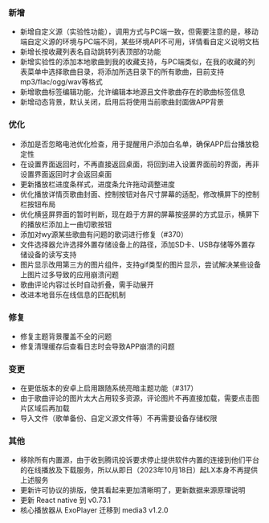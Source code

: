 ### 新增

- 新增自定义源（实验性功能），调用方式与PC端一致，但需要注意的是，移动端自定义源的环境与PC端不同，某些环境API不可用，详情看自定义说明文档
- 新增长按收藏列表名自动跳转列表顶部的功能
- 新增实验性的添加本地歌曲到我的收藏支持，与PC端类似，在我的收藏的列表菜单中选择歌曲目录，将添加所选目录下的所有歌曲，目前支持mp3/flac/ogg/wav等格式
- 新增歌曲标签编辑功能，允许编辑本地源且文件歌曲存在的歌曲标签信息
- 新增动态背景，默认关闭，启用后将使用当前歌曲封面做APP背景

### 优化

- 添加是否忽略电池优化检查，用于提醒用户添加白名单，确保APP后台播放稳定性
- 在设置界面返回时，不再直接返回桌面，将回到进入设置界面前的界面，再非设置界面返回时才会返回桌面
- 更新播放栏进度条样式，进度条允许拖动调整进度
- 优化播放详情页歌曲封面、控制按钮对各尺寸屏幕的适配，修改横屏下的控制栏按钮布局
- 优化横竖屏界面的暂时判断，现在趋于方屏的屏幕按竖屏的方式显示，横屏下的播放栏添加上一曲切歌按钮
- 添加对wy源某些歌曲有问题的歌词进行修复（#370）
- 文件选择器允许选择外置存储设备上的路径，添加SD卡、USB存储等外置存储设备的读写支持
- 图片显示改用第三方的图片组件，支持gif类型的图片显示，尝试解决某些设备上图片过多导致的应用崩溃问题
- 歌曲评论内容过长时自动折叠，需手动展开
- 改进本地音乐在线信息的匹配机制

### 修复

- 修复主题背景覆盖不全的问题
- 修复清理缓存后查看日志时会导致APP崩溃的问题

### 变更

- 在更低版本的安卓上启用跟随系统亮暗主题功能（#317）
- 由于歌曲评论的图片太大占用较多资源，评论图片不再直接加载，需要点击图片区域后再加载
- 导入文件（歌单备份、自定义源文件等）不再需要设备存储权限

### 其他

- 移除所有内置源，由于收到腾讯投诉要求停止提供软件内置的连接到他们平台的在线播放及下载服务，所以从即日（2023年10月18日）起LX本身不再提供上述服务
- 更新许可协议的排版，使其看起来更加清晰明了，更新数据来源原理说明
- 更新 React native 到 v0.73.1
- 核心播放器从 ExoPlayer 迁移到 media3 v1.2.0
